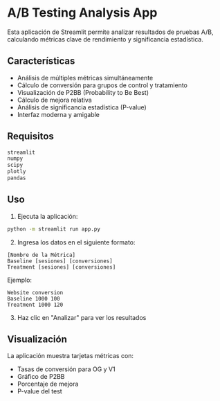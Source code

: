 # A/B Testing Analysis App

Esta aplicación de Streamlit permite analizar resultados de pruebas A/B, calculando métricas clave de rendimiento y significancia estadística.

## Características

- Análisis de múltiples métricas simultáneamente
- Cálculo de conversión para grupos de control y tratamiento
- Visualización de P2BB (Probability to Be Best)
- Cálculo de mejora relativa
- Análisis de significancia estadística (P-value)
- Interfaz moderna y amigable

## Requisitos

```bash
streamlit
numpy
scipy
plotly
pandas
```

## Uso

1. Ejecuta la aplicación:
```bash
python -m streamlit run app.py
```

2. Ingresa los datos en el siguiente formato:
```
[Nombre de la Métrica]
Baseline [sesiones] [conversiones]
Treatment [sesiones] [conversiones]
```

Ejemplo:
```
Website conversion
Baseline 1000 100
Treatment 1000 120
```

3. Haz clic en "Analizar" para ver los resultados

## Visualización

La aplicación muestra tarjetas métricas con:
- Tasas de conversión para OG y V1
- Gráfico de P2BB
- Porcentaje de mejora
- P-value del test 